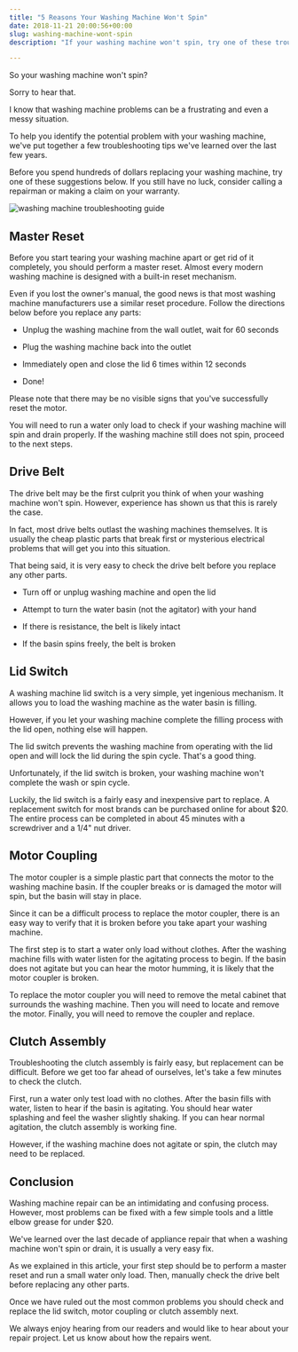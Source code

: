 ```yaml
---
title: "5 Reasons Your Washing Machine Won't Spin"
date: 2018-11-21 20:00:56+00:00
slug: washing-machine-wont-spin
description: "If your washing machine won't spin, try one of these troubleshooting tips before you decide to replace it."

---
```


So your washing machine won't spin?

Sorry to hear that. 

I know that washing machine problems can be a frustrating and even a messy situation. 

To help you identify the potential problem with your washing machine, we've put together a few troubleshooting tips we've learned over the last few years.

Before you spend hundreds of dollars replacing your washing machine, try one of these suggestions below. If you still have no luck, consider calling a repairman or making a claim on your warranty.

![washing machine troubleshooting guide](https://www.doorwaysmagazine.com/wp-content/uploads/washing_machine_troubleshooting_guide.jpg)



## Master Reset



Before you start tearing your washing machine apart or get rid of it completely, you should perform a master reset. Almost every modern washing machine is designed with a built-in reset mechanism.

Even if you lost the owner's manual, the good news is that most washing machine manufacturers use a similar reset procedure. Follow the directions below before you replace any parts:





  * Unplug the washing machine from the wall outlet, wait for 60 seconds


  * Plug the washing machine back into the outlet


  * Immediately open and close the lid 6 times within 12 seconds


  * Done!



Please note that there may be no visible signs that you've successfully reset the motor. 

You will need to run a water only load to check if your washing machine will spin and drain properly. If the washing machine still does not spin, proceed to the next steps.



## Drive Belt



The drive belt may be the first culprit you think of when your washing machine won't spin. However, experience has shown us that this is rarely the case. 

In fact, most drive belts outlast the washing machines themselves. It is usually the cheap plastic parts that break first or mysterious electrical problems that will get you into this situation.

That being said, it is very easy to check the drive belt before you replace any other parts.





  * Turn off or unplug washing machine and open the lid


  * Attempt to turn the water basin (not the agitator) with your hand 


  * If there is resistance, the belt is likely intact


  * If the basin spins freely, the belt is broken





## Lid Switch



A washing machine lid switch is a very simple, yet ingenious mechanism. It allows you to load the washing machine as the water basin is filling. 

However, if you let your washing machine complete the filling process with the lid open, nothing else will happen. 

The lid switch prevents the washing machine from operating with the lid open and will lock the lid during the spin cycle. That's a good thing.

Unfortunately, if the lid switch is broken, your washing machine won't complete the wash or spin cycle.

Luckily, the lid switch is a fairly easy and inexpensive part to replace. A replacement switch for most brands can be purchased online for about $20. The entire process can be completed in about 45 minutes with a screwdriver and a 1/4" nut driver.



## Motor Coupling



The motor coupler is a simple plastic part that connects the motor to the washing machine basin. If the coupler breaks or is damaged the motor will spin, but the basin will stay in place.

Since it can be a difficult process to replace the motor coupler, there is an easy way to verify that it is broken before you take apart your washing machine.

The first step is to start a water only load without clothes. After the washing machine fills with water listen for the agitating process to begin. If the basin does not agitate but you can hear the motor humming, it is likely that the motor coupler is broken.

To replace the motor coupler you will need to remove the metal cabinet that surrounds the washing machine. Then you will need to locate and remove the motor. Finally, you will need to remove the coupler and replace.



## Clutch Assembly



Troubleshooting the clutch assembly is fairly easy, but replacement can be difficult. Before we get too far ahead of ourselves, let's take a few minutes to check the clutch.

First, run a water only test load with no clothes. After the basin fills with water, listen to hear if the basin is agitating. You should hear water splashing and feel the washer slightly shaking. If you can hear normal agitation, the clutch assembly is working fine.

However, if the washing machine does not agitate or spin, the clutch may need to be replaced.



## Conclusion



Washing machine repair can be an intimidating and confusing process. However, most problems can be fixed with a few simple tools and a little elbow grease for under $20.

We've learned over the last decade of appliance repair that when a washing machine won't spin or drain, it is usually a very easy fix.

As we explained in this article, your first step should be to perform a master reset and run a small water only load. Then, manually check the drive belt before replacing any other parts.

Once we have ruled out the most common problems you should check and replace the lid switch, motor coupling or clutch assembly next.

We always enjoy hearing from our readers and would like to hear about your repair project. Let us know about how the repairs went.
